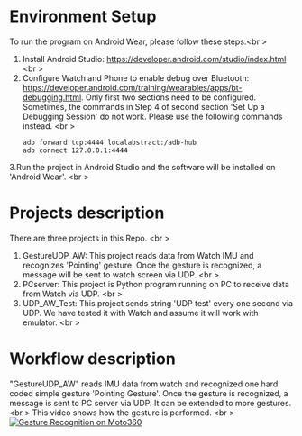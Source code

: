 # Environment Setup

To run the program on Android Wear, please follow these steps:<br \>
1. Install Android Studio: https://developer.android.com/studio/index.html <br \>
2. Configure Watch and Phone to enable debug over Bluetooth: https://developer.android.com/training/wearables/apps/bt-debugging.html. Only first two sections need to be configured. Sometimes, the commands in Step 4 of second section 'Set Up a Debugging Session' do not work. Please use the following commands instead. <br \>
   ```
   adb forward tcp:4444 localabstract:/adb-hub
   adb connect 127.0.0.1:4444
   ```
   
3.Run the project in Android Studio and the software will be installed on 'Android Wear'. <br \>

# Projects description

There are three projects in this Repo. <br \>
1. GestureUDP_AW: This project reads data from Watch IMU and recognizes 'Pointing' gesture. Once the gesture is recognized, a message
will be sent to watch screen via UDP. <br \>
2. PCserver: This project is Python program running on PC to receive data from Watch via UDP. <br \>
3. UDP_AW_Test: This project sends string 'UDP test' every one second via UDP. We have tested it with Watch and assume it will work with 
emulator. <br \>

# Workflow description

"GestureUDP_AW" reads IMU data from watch and recognized one hard coded simple gesture 'Pointing Gesture'. Once the gesture is recognized, a message is sent to PC server via UDP. It can be extended to more gestures. <br \>
This video shows how the gesture is performed. <br \>
[![Gesture Recognition on Moto360](http://img.youtube.com/vi/EyYFwvkQLa4/0.jpg)](https://youtu.be/EyYFwvkQLa4)
